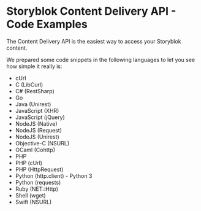 # Storyblok Content Delivery API - Code Examples

The Content Delivery API is the easiest way to access your Storyblok content.

We prepared some code snippets in the following languages to let you see how simple it really is:

- cUrl
- C (LibCurl)
- C# (RestSharp)
- Go
- Java (Unirest)
- JavaScript (XHR)
- JavaScript (jQuery)
- NodeJS (Native)
- NodeJS (Request)
- NodeJS (Unirest)
- Objective-C (NSURL)
- OCaml (Cohttp)
- PHP
- PHP (cUrl)
- PHP (HttpRequest)
- Python (http.client) - Python 3
- Python (requests)
- Ruby (NET::Http)
- Shell (wget)
- Swift (NSURL)
